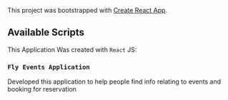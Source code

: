 This project was bootstrapped with [Create React App](https://github.com/facebook/create-react-app).

## Available Scripts

This Application Was created with `React` JS:

### `Fly Events Application`

Developed this application to help people find info relating to events and booking for reservation